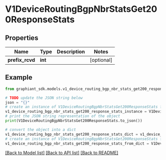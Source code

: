 # V1DeviceRoutingBgpNbrStatsGet200ResponseStats


## Properties

Name | Type | Description | Notes
------------ | ------------- | ------------- | -------------
**prefix_rcvd** | **int** |  | [optional] 

## Example

```python
from graphiant_sdk.models.v1_device_routing_bgp_nbr_stats_get200_response_stats import V1DeviceRoutingBgpNbrStatsGet200ResponseStats

# TODO update the JSON string below
json = "{}"
# create an instance of V1DeviceRoutingBgpNbrStatsGet200ResponseStats from a JSON string
v1_device_routing_bgp_nbr_stats_get200_response_stats_instance = V1DeviceRoutingBgpNbrStatsGet200ResponseStats.from_json(json)
# print the JSON string representation of the object
print(V1DeviceRoutingBgpNbrStatsGet200ResponseStats.to_json())

# convert the object into a dict
v1_device_routing_bgp_nbr_stats_get200_response_stats_dict = v1_device_routing_bgp_nbr_stats_get200_response_stats_instance.to_dict()
# create an instance of V1DeviceRoutingBgpNbrStatsGet200ResponseStats from a dict
v1_device_routing_bgp_nbr_stats_get200_response_stats_from_dict = V1DeviceRoutingBgpNbrStatsGet200ResponseStats.from_dict(v1_device_routing_bgp_nbr_stats_get200_response_stats_dict)
```
[[Back to Model list]](../README.md#documentation-for-models) [[Back to API list]](../README.md#documentation-for-api-endpoints) [[Back to README]](../README.md)


